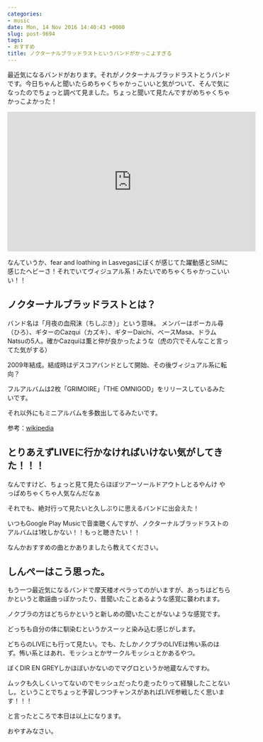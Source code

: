 ```yaml
---
categories:
- music
date: Mon, 14 Nov 2016 14:40:43 +0000
slug: post-9694
tags:
- おすすめ
title: ノクターナルブラッドラストというバンドがかっこよすぎる
---
```


最近気になるバンドがおります。それがノクターナルブラッドラストとうバンドです。今日ちゃんと聞いたらめちゃくちゃかっこいいと気がついて、そんで気になったのでちょっと調べて見ました。<!--more-->ちょっと聞いて見たんですがめちゃくちゃかっこよかった！

<iframe src="https://www.youtube.com/embed/au8TRlS0TRc" width="560" height="315" frameborder="0" allowfullscreen="allowfullscreen"></iframe>

なんていうか、fear and loathing in Lasvegasにぼくが感じてた躍動感とSiMに感じたヘビーさ！それでいてヴィジュアル系！みたいでめちゃくちゃかっこいいい！！
<h2>ノクターナルブラッドラストとは？</h2>
バンド名は「月夜の血飛沫（ちしぶき）」という意味。
メンバーはボーカル尋（ひろ）、ギターのCazqui（カズキ）、ギターDaichi、ベースMasa、ドラムNatsuの5人。確かCazquiは薫と仲が良かったような（虎の穴でそんなこと言ってた気がする）

2009年結成。結成時はデスコアバンドとして開始、その後ヴィジュアル系に転向？

フルアルバムは2枚「GRIMOIRE」「THE OMNIGOD」をリリースしているみたいです。

それ以外にもミニアルバムを多数出してるみたいです。

参考：<a href="https://ja.wikipedia.org/wiki/NOCTURNAL_BLOODLUST">wikipedia</a>
<h2>とりあえずLIVEに行かなければいけない気がしてきた！！！</h2>
なんですけど、ちょっと見て見たらほぼツアーソールドアウトしとるやんけ
やっぱめちゃくちゃ人気なんだなぁ

それでも、絶対行って見たいと久しぶりに思えるバンドに出会えた！

いつもGoogle Play Musicで音楽聴くんですが、ノクターナルブラッドラストのアルバムは1枚しかない！！もっと聴きたい！！

なんかおすすめの曲とかありましたら教えてください。
<h2>しんぺーはこう思った。</h2>
もう一つ最近気になるバンドで摩天楼オペラってのがいますが、あっちはどちらかというと歌謡曲っぽかったり、昔聞いたことあるような感覚に襲われます。

ノクブラの方はどちらかというと新しめの聞いたことがないような感覚です。

どっちも自分の体に馴染むというかスーッと染み込む感じがします。

どちらのLIVEにも行って見たい。でも、たしかノクブラのLIVEは怖い系のはず。怖い系とはあれ、モッシュとかサークルモッシュとかあるやつ。

ぼくDIR EN GREYしかほぼいかないのでマグロというか地蔵なんですわ。

ムックも久しくいってないのでモッシュだったり走ったりって経験したことないし。ということでちょっと予習しつつチャンスがあればLIVE参戦したく思います！！！

と言ったところで本日は以上になります。

おやすみなさい。